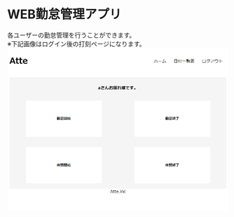 # WEB勤怠管理アプリ  

各ユーザーの勤怠管理を行うことができます。    
※下記画像はログイン後の打刻ページになります。  
![打刻ページ](https://github.com/Tvxq0728/work/blob/master/%E5%8B%A4%E6%80%A0%E7%AE%A1%E7%90%86%20%E6%89%93%E5%88%BB%E3%83%9A%E3%83%BC%E3%82%B8.png)
